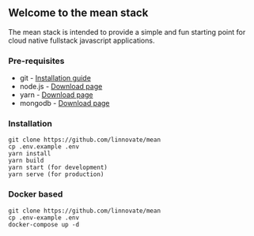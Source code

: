 ## Welcome to the mean stack

The mean stack is intended to provide a simple and fun starting point for cloud native fullstack javascript applications.

### Pre-requisites
* git - [Installation guide](https://www.linode.com/docs/development/version-control/how-to-install-git-on-linux-mac-and-windows/)
* node.js - [Download page](https://nodejs.org/en/download/)
* yarn - [Download page](https://yarnpkg.com/lang/en/docs/install)
* mongodb - [Download page](https://www.mongodb.com/download-center/community)

### Installation 
``` 
git clone https://github.com/linnovate/mean
cp .env.example .env
yarn install
yarn build
yarn start (for development)
yarn serve (for production)
```
### Docker based 
``` 
git clone https://github.com/linnovate/mean
cp .env-example .env
docker-compose up -d
```
